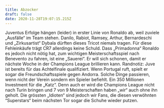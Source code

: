 ```yaml
---
title: Abzocker
draft: false
date: 2020-11-28T19:07:15.215Z
---
```

Juventus Erfolge hängen (leider) in erster Linie von Ronaldo ab, weil zuviele „Ausfälle“ im Team stehen. Danilo, Rabiot, Ramsey, Arthur, Bernardeschi und „Zirkusartist“ Dybala dürften dieses Tricot niemals tragen. Für diese Fehleinkäufe trägt CR7 allerdings keine Schuld. Dass „Primadonna“ Ronaldo es jedoch nicht nötig hat, zum wichtigen Meisterschaftsspiel nach Benevento zu fahren, ist eine „Sauerei“. Er will sich schonen, damit er nächste Woche in der Champions League brillieren kann. Randnotiz: Juve ist bereits für das Achtelfinale qualifiziert. Wenn Portugal ruft, spielt er sogar die Freundschaftsspiele gegen Andorra. Solche Dinge passieren, wenn nicht der Verein sondern ein Spieler befiehlt. Ein 350 Millionen Investment für die „Katz“. Denn auch er wird die Champions League nicht nach Turin bringen und 7 von 9 Meisterschaften haben „wir“ auch ohne ihn geholt.  Die grössten „Idioten“ sind jedoch wir Fans, die diesen verwöhnten “Superstars“ beim nächsten Tor sogar die Schuhe wieder putzen.